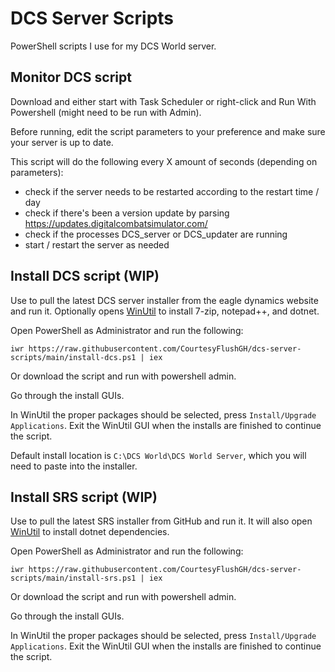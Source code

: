 # DCS Server Scripts

PowerShell scripts I use for my DCS World server.

## Monitor DCS script

Download and either start with Task Scheduler or right-click and Run With Powershell (might need to be run with Admin).

Before running, edit the script parameters to your preference and make sure your server is up to date.

This script will do the following every X amount of seconds (depending on parameters):
- check if the server needs to be restarted according to the restart time / day
- check if there's been a version update by parsing https://updates.digitalcombatsimulator.com/
- check if the processes DCS_server or DCS_updater are running
- start / restart the server as needed

## Install DCS script (WIP)

Use to pull the latest DCS server installer from the eagle dynamics website and run it. Optionally opens [WinUtil](https://github.com/ChrisTitusTech/winutil) to install 7-zip, notepad++, and dotnet.

Open PowerShell as Administrator and run the following:

```iwr https://raw.githubusercontent.com/CourtesyFlushGH/dcs-server-scripts/main/install-dcs.ps1 | iex```

Or download the script and run with powershell admin.

Go through the install GUIs.

In WinUtil the proper packages should be selected, press `Install/Upgrade Applications`. Exit the WinUtil GUI when the installs are finished to continue the script.

Default install location is `C:\DCS World\DCS World Server`, which you will need to paste into the installer.

## Install SRS script (WIP)

Use to pull the latest SRS installer from GitHub and run it. It will also open [WinUtil](https://github.com/ChrisTitusTech/winutil) to install dotnet dependencies.

Open PowerShell as Administrator and run the following:

```iwr https://raw.githubusercontent.com/CourtesyFlushGH/dcs-server-scripts/main/install-srs.ps1 | iex```

Or download the script and run with powershell admin.

Go through the install GUIs.

In WinUtil the proper packages should be selected, press `Install/Upgrade Applications`. Exit the WinUtil GUI when the installs are finished to continue the script.


